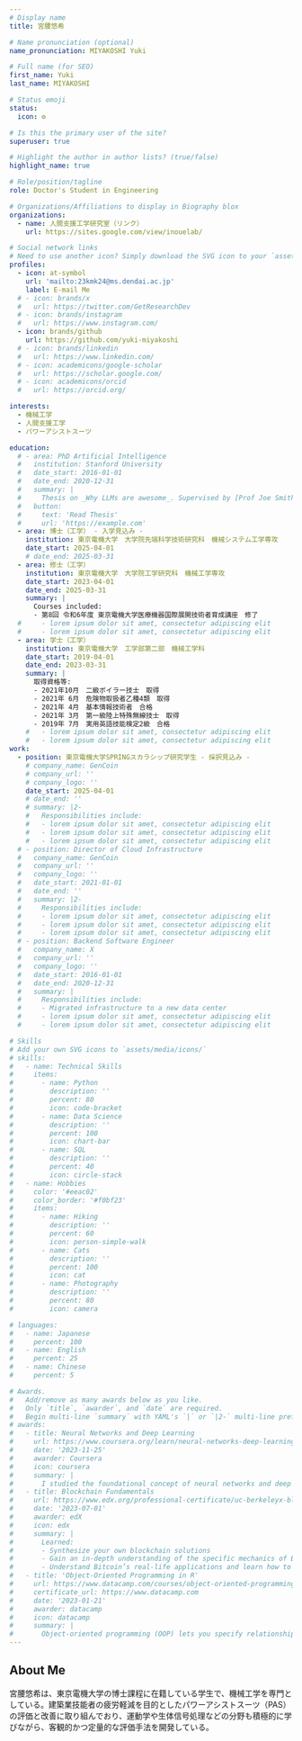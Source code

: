 ```yaml
---
# Display name
title: 宮腰悠希

# Name pronunciation (optional)
name_pronunciation: MIYAKOSHI Yuki

# Full name (for SEO)
first_name: Yuki
last_name: MIYAKOSHI

# Status emoji
status:
  icon: ⚙️

# Is this the primary user of the site?
superuser: true

# Highlight the author in author lists? (true/false)
highlight_name: true

# Role/position/tagline
role: Doctor's Student in Engineering

# Organizations/Affiliations to display in Biography blox
organizations:
  - name: 人間支援工学研究室（リンク）
    url: https://sites.google.com/view/inouelab/

# Social network links
# Need to use another icon? Simply download the SVG icon to your `assets/media/icons/` folder.
profiles:
  - icon: at-symbol
    url: 'mailto:23kmk24@ms.dendai.ac.jp'
    label: E-mail Me
  # - icon: brands/x
  #   url: https://twitter.com/GetResearchDev
  # - icon: brands/instagram
  #   url: https://www.instagram.com/
  - icon: brands/github
    url: https://github.com/yuki-miyakoshi
  # - icon: brands/linkedin
  #   url: https://www.linkedin.com/
  # - icon: academicons/google-scholar
  #   url: https://scholar.google.com/
  # - icon: academicons/orcid
  #   url: https://orcid.org/

interests:
  - 機械工学
  - 人間支援工学
  - パワーアシストスーツ

education:
  # - area: PhD Artificial Intelligence
  #   institution: Stanford University
  #   date_start: 2016-01-01
  #   date_end: 2020-12-31
  #   summary: |
  #     Thesis on _Why LLMs are awesome_. Supervised by [Prof Joe Smith](https://example.com). Presented papers at 5 IEEE conferences with the contributions being published in 2 Springer journals.
  #   button:
  #     text: 'Read Thesis'
  #     url: 'https://example.com'
  - area: 博士（工学） - 入学見込み -
    institution: 東京電機大学　大学院先端科学技術研究科　機械システム工学専攻
    date_start: 2025-04-01
    # date_end: 2025-03-31
  - area: 修士（工学）
    institution: 東京電機大学　大学院工学研究科　機械工学専攻
    date_start: 2023-04-01
    date_end: 2025-03-31
    summary: |
      Courses included:
      - 第8回 令和6年度 東京電機大学医療機器国際展開技術者育成講座　修了
  #     - lorem ipsum dolor sit amet, consectetur adipiscing elit
  #     - lorem ipsum dolor sit amet, consectetur adipiscing elit
  - area: 学士（工学）
    institution: 東京電機大学　工学部第二部　機械工学科
    date_start: 2019-04-01
    date_end: 2023-03-31
    summary: |
      取得資格等:
      - 2021年10月　二級ボイラー技士　取得
      - 2021年 6月　危険物取扱者乙種4類　取得
      - 2021年 4月　基本情報技術者　合格
      - 2021年 3月　第一級陸上特殊無線技士　取得
      - 2019年 7月　実用英語技能検定2級　合格
    #   - lorem ipsum dolor sit amet, consectetur adipiscing elit
    #   - lorem ipsum dolor sit amet, consectetur adipiscing elit
work:
  - position: 東京電機大学SPRINGスカラシップ研究学生 - 採択見込み -
    # company_name: GenCoin
    # company_url: ''
    # company_logo: ''
    date_start: 2025-04-01
    # date_end: ''
    # summary: |2-
    #   Responsibilities include:
    #   - lorem ipsum dolor sit amet, consectetur adipiscing elit
    #   - lorem ipsum dolor sit amet, consectetur adipiscing elit
    #   - lorem ipsum dolor sit amet, consectetur adipiscing elit
  # - position: Director of Cloud Infrastructure
  #   company_name: GenCoin
  #   company_url: ''
  #   company_logo: ''
  #   date_start: 2021-01-01
  #   date_end: ''
  #   summary: |2-
  #     Responsibilities include:
  #     - lorem ipsum dolor sit amet, consectetur adipiscing elit
  #     - lorem ipsum dolor sit amet, consectetur adipiscing elit
  #     - lorem ipsum dolor sit amet, consectetur adipiscing elit
  # - position: Backend Software Engineer
  #   company_name: X
  #   company_url: ''
  #   company_logo: ''
  #   date_start: 2016-01-01
  #   date_end: 2020-12-31
  #   summary: |
  #     Responsibilities include:
  #     - Migrated infrastructure to a new data center
  #     - lorem ipsum dolor sit amet, consectetur adipiscing elit
  #     - lorem ipsum dolor sit amet, consectetur adipiscing elit

# Skills
# Add your own SVG icons to `assets/media/icons/`
# skills:
#   - name: Technical Skills
#     items:
#       - name: Python
#         description: ''
#         percent: 80
#         icon: code-bracket
#       - name: Data Science
#         description: ''
#         percent: 100
#         icon: chart-bar
#       - name: SQL
#         description: ''
#         percent: 40
#         icon: circle-stack
#   - name: Hobbies
#     color: '#eeac02'
#     color_border: '#f0bf23'
#     items:
#       - name: Hiking
#         description: ''
#         percent: 60
#         icon: person-simple-walk
#       - name: Cats
#         description: ''
#         percent: 100
#         icon: cat
#       - name: Photography
#         description: ''
#         percent: 80
#         icon: camera

# languages:
#   - name: Japanese
#     percent: 100
#   - name: English
#     percent: 25
#   - name: Chinese
#     percent: 5

# Awards.
#   Add/remove as many awards below as you like.
#   Only `title`, `awarder`, and `date` are required.
#   Begin multi-line `summary` with YAML's `|` or `|2-` multi-line prefix and indent 2 spaces below.
# awards:
#   - title: Neural Networks and Deep Learning
#     url: https://www.coursera.org/learn/neural-networks-deep-learning
#     date: '2023-11-25'
#     awarder: Coursera
#     icon: coursera
#     summary: |
#       I studied the foundational concept of neural networks and deep learning. By the end, I was familiar with the significant technological trends driving the rise of deep learning; build, train, and apply fully connected deep neural networks; implement efficient (vectorized) neural networks; identify key parameters in a neural network’s architecture; and apply deep learning to your own applications.
#   - title: Blockchain Fundamentals
#     url: https://www.edx.org/professional-certificate/uc-berkeleyx-blockchain-fundamentals
#     date: '2023-07-01'
#     awarder: edX
#     icon: edx
#     summary: |
#       Learned:
#       - Synthesize your own blockchain solutions
#       - Gain an in-depth understanding of the specific mechanics of Bitcoin
#       - Understand Bitcoin’s real-life applications and learn how to attack and destroy Bitcoin, Ethereum, smart contracts and Dapps, and alternatives to Bitcoin’s Proof-of-Work consensus algorithm
#   - title: 'Object-Oriented Programming in R'
#     url: https://www.datacamp.com/courses/object-oriented-programming-with-s3-and-r6-in-r
#     certificate_url: https://www.datacamp.com
#     date: '2023-01-21'
#     awarder: datacamp
#     icon: datacamp
#     summary: |
#       Object-oriented programming (OOP) lets you specify relationships between functions and the objects that they can act on, helping you manage complexity in your code. This is an intermediate level course, providing an introduction to OOP, using the S3 and R6 systems. S3 is a great day-to-day R programming tool that simplifies some of the functions that you write. R6 is especially useful for industry-specific analyses, working with web APIs, and building GUIs.
---
```


## About Me

宮腰悠希は、東京電機大学の博士課程に在籍している学生で、機械工学を専門としている。建築業技能者の疲労軽減を目的としたパワーアシストスーツ（PAS）の評価と改善に取り組んでおり、運動学や生体信号処理などの分野も積極的に学びながら、客観的かつ定量的な評価手法を開発している。